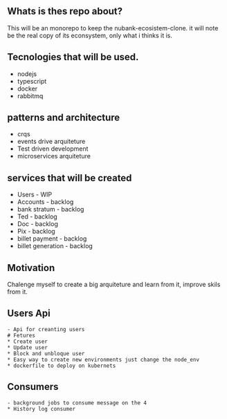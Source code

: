 ## Whats is thes repo about?

 This will be an monorepo to keep the nubank-ecosistem-clone.
it will note be the real copy of its econsystem, only what i thinks it is.

## Tecnologies that will be used.

* nodejs
* typescript
* docker
* rabbitmq

## patterns and architecture

* crqs
* events drive arquiteture
* Test driven development
* microservices arquiteture

## services that will be created

* Users - WIP
* Accounts - backlog
* bank stratum - backlog
* Ted - backlog
* Doc - backlog
* Pix - backlog
* billet payment - backlog
* billet generation - backlog

## Motivation

Chalenge myself to create a big arquiteture and learn from it, improve skils from it.

## Users Api
    - Api for creanting users
    # Fetures
    * Create user
    * Update user
    * Block and unbloque user
    * Easy way to create new environments just change the node_env
    * dockerfile to deploy on kubernets

## Consumers
    - background jobs to consume message on the 4
    * History log consumer

